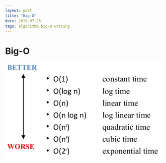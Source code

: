```yaml
---
layout: post
title: "Big-O"
date: 2019-07-25
tags: algorithm big-O writing
---
```

# Big-O
![image](/assets/images/posts/2019-07-25-big-o.PNG)
